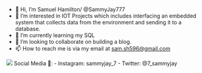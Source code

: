 - 👋 Hi, I’m Samuel Hamilton/ @SammyJay777
- 👀 I’m interested in IOT Projects which includes interfacing an embedded system that collects data from the environment and sending it to a database. 
- 🌱 I’m currently learning my SQL
- 💞️ I’m looking to collaborate on building a blog. 
- 📫 How to reach me is via my email at sam.sh596@gmail.com

<!---
SammyJay777/SammyJay777 is a ✨ special ✨ repository because its `README.md` (this file) appears on your GitHub profile.
You can click the Preview link to take a look at your changes.
--->

<img src="https://github-readme-stats.vercel.app/api?username=SammyJay777&&show_icons=true&title_color=ffffff&icon_color=bb2acf&text_color=daf7dc&bg_color=151515">
Social Media 📱:
- Instagram: sammyjay_7 
- Twitter:   @7_sammyjay
